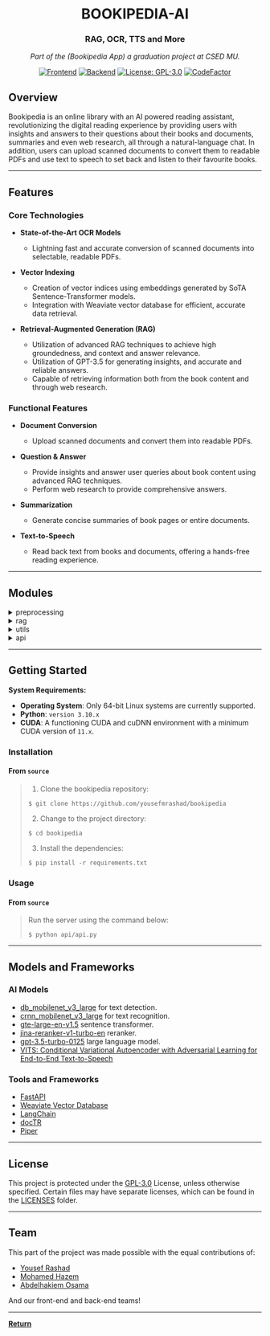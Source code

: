 <div align = "center">

<h1>BOOKIPEDIA-AI</h1>
<h3>RAG, OCR, TTS and More</h3>

<em>Part of the (Bookipedia App) a graduation project at CSED MU.</em>

[![Frontend](https://img.shields.io/badge/frontend-02569B?logo=flutter&logoColor=white)](https://github.com/nadahossamismail/Bookipedia) [![Backend](https://img.shields.io/badge/backend-339933?logo=nodedotjs&logoColor=white)](https://github.com/mhmadalaa/bookipedia) [![License: GPL-3.0](https://img.shields.io/badge/license-GPLv3.0-orange.svg)](https://www.gnu.org/licenses/gpl-3.0) [![CodeFactor](https://www.codefactor.io/repository/github/yousefmrashad/bookipedia/badge/main)](https://www.codefactor.io/repository/github/yousefmrashad/bookipedia/overview/main) 



</div>


##  Overview

Bookipedia is an online library with an AI powered reading assistant, revolutionizing the digital reading experience by providing users with insights and answers to their questions about their books and documents, summaries and even web research, all through a natural-language chat. In addition, users can upload scanned documents to convert them to readable PDFs and use text to speech to set back and listen to their favourite books. 

---

##  Features

### Core Technologies
- **State-of-the-Art OCR Models**
  - Lightning fast and accurate conversion of scanned documents into selectable, readable PDFs.

- **Vector Indexing**
  - Creation of vector indices using embeddings generated by SoTA Sentence-Transformer models.
  - Integration with Weaviate vector database for efficient, accurate data retrieval.

- **Retrieval-Augmented Generation (RAG)**
  - Utilization of advanced RAG techniques to achieve high groundedness, and context and answer relevance.
  - Utilization of GPT-3.5 for generating insights, and accurate and reliable answers.
  - Capable of retrieving information both from the book content and through web research.

### Functional Features
- **Document Conversion**
  - Upload scanned documents and convert them into readable PDFs.

- **Question & Answer**
  - Provide insights and answer user queries about book content using advanced RAG techniques.
  - Perform web research to provide comprehensive answers.

- **Summarization**
  - Generate concise summaries of book pages or entire documents.

- **Text-to-Speech**
  - Read back text from books and documents, offering a hands-free reading experience.

---

##  Modules

<details closed><summary>preprocessing</summary>

| File                                           | Summary                                                                                                                                                                                                                                                                                                                             |
| ---                                            | ---                                                                                                                                                                                                                                                                                                                                 |
| [embedding.py](preprocessing/embedding.py)     | Interfaces for AnglE and Hugging Face sentence transformers.Interfaces support embedding documents and queries, enabling efficient text representation for downstream tasks.                                                                   |
| [ocr.py](preprocessing/ocr.py)                 | OCR performs optical character recognition on a PDF document, extracting text and converting it into an editable format. It employs image filtering, skew correction, and OCR techniques to enhance accuracy. The resulting text is exported as an XML file and converted into a PDF with HOCR annotations for easy text retrieval. |
| [document.py](preprocessing/document.py)       | Document processing orchestrates the transformation of raw documents into structured data. It leverages OCR for scanned documents and converts to markdown text-based ones, splits them into chunks, generates embeddings, and stores them in the vector database for efficient retrieval.                                                                                                                                                                                                       |

</details>

<details closed><summary>rag</summary>

| File                                               | Summary                                                                                                                                                                                                                                                                                                                                                                                              |
| ---                                                | ---                                                                                                                                                                                                                                                                                                                                                                                                  |
| [web_researcher.py](rag/web_researcher.py)         | WebResearchRetriever facilitates web research by utilizing DuckDuckGos Search API to retrieve relevant webpages. It employs an LLM to generate search queries, searches for URLs, and indexes new webpages into a vector store. The retriever then searches for relevant document splits within the vector store, ensuring unique and pertinent results.                                                |
| [rag_pipeline.py](rag/rag_pipeline.py)             | RAGPipeline orchestrates the retrieval and summarization of information from a Weaviate vector database and the web. It generates retrieval queries, combines context from multiple sources, and produces answers to user questions using a large language model. The pipeline also updates the chat summary based on user interactions, ensuring natural conversation flow, and implements page summarization functionality. |
| [weaviate_retriever.py](rag/weaviate_retriever.py) | Weaviate Retriever facilitates hybrid searches, combining both semantic and keyword searching by leveraging a vector store to retrieve relevant documents based on a given query. It offers advanced features like auto-merging and re-ranking to enhance search accuracy.                                                                                                                                                                      |
| [web_weaviate.py](rag/web_weaviate.py)             | Integrates with Weaviate vector store, enabling text embedding and similarity search for web retrieval tasks.                                                                                                                                                                                                                                                                                                                |                                                                                                                                                                                                                                                              |

</details>

<details closed><summary>utils</summary>

| File                                   | Summary                                                                                                                                                                                                                                                                                    |
| ---                                    | ---                                                                                                                                                                                                                                                                                        |
| [font.py](utils/font.py)               | Font manipulation empowers the hOCR module to encode text, estimate its width, and register fonts within a PDF document. It provides a glyphless font for placeholder text and a Courier font for standard text rendering.                                                                        |
| [hocr.py](utils/hocr.py)               | This code transforms documents from the hOCR format into PDF files, preserving the original texts position and orientation. It also provides debugging options to visualize the bounding boxes and baselines of text elements, aiding in the verification of the transformations accuracy. |
| [init.py](utils/init.py)               | Centralizes imports for utility modules, facilitating code organization and reusability within the Bookipedia repository.                                                                                                                                                                  |
| [config.py](utils/config.py)           | Configures essential settings and constants for the Bookipedia repository. It establishes root paths, imports necessary modules, defines constants, and sets up models and URLs for various functionalities, including OCR, TTS, document loading, embeddings, the LLM and backend API calls.                    |
| [db_config.py](utils/db_config.py)     | Configures and manages the Weaviate database connection, ensuring its existence and proper schema.                                                                                                                                                                                         |
| [functions.py](utils/functions.py)     | Provides utility functions for OCR, document loading, retrieval filtering, and text processing to support document processing and retrieval. Key features include image value scaling, token counting, filtering by IDs and page numbers, merging text chunks with overlap handling, and calculating the percentage of document area covered by images.                                                               |                                                                                                         |

</details>


<details closed><summary>api</summary>

| File                                   | Summary                                                                                                                                                                                                                                                                                                                                                |
| ---                                    | ---                                                                                                                                                                                                                                                                                                                                                    |
| [api.py](api/api.py)                   | This API serves as the core inference engine for the Bookipedia application, providing AI-powered document processing, chat response generation, text-to-speech synthesis, and page summarization. It integrates seamlessly with the application's architecture, ensuring efficient and scalable AI inference. The API supports background tasks for document and chat processing, enabling asynchronous operations and enhanced performance.                                                                                                                            |
| [schemas.py](api/schemas.py)           | This file establishes the structure of request bodies for the API, ensuring consistent and well-formed data input. It defines schemas for chat parameters and text-to-speech requests, facilitating seamless communication between the API and its clients.                                                                                            |                                                                                                                                                                                                                                            |

</details>


---

##  Getting Started

**System Requirements:**

* **Operating System**: Only 64-bit Linux systems are currently supported.
* **Python**: `version 3.10.x`
* **CUDA**: A functioning CUDA and cuDNN environment with a minimum CUDA version of `11.x`.

###  Installation

<h4>From <code>source</code></h4>

> 1. Clone the bookipedia repository:
>
> ```console
> $ git clone https://github.com/yousefmrashad/bookipedia
> ```
>
> 2. Change to the project directory:
> ```console
> $ cd bookipedia
> ```
>
> 3. Install the dependencies:
> ```console
> $ pip install -r requirements.txt
> ```

###  Usage

<h4>From <code>source</code></h4>

> Run the server using the command below:
> ```console
> $ python api/api.py
> ```
> 
---

## Models and Frameworks
### AI Models
- [db_mobilenet_v3_large](https://mindee.github.io/doctr/using_doctr/using_models.html#:~:text=PyTorch-,db_mobilenet_v3_large,-(1024%2C%201024%2C%203)) for text detection.
- [crnn_mobilenet_v3_large](https://mindee.github.io/doctr/using_doctr/using_models.html#:~:text=PyTorch-,crnn_mobilenet_v3_large,-(32%2C%20128%2C%203)) for text recognition.
- [gte-large-en-v1.5](https://huggingface.co/Alibaba-NLP/gte-large-en-v1.5) sentence transformer.
- [jina-reranker-v1-turbo-en](https://huggingface.co/jinaai/jina-reranker-v1-turbo-en) reranker.
- [gpt-3.5-turbo-0125](https://platform.openai.com/docs/models/gpt-4-turbo-and-gpt-4#:~:text=TRAINING%20DATA-,gpt%2D3.5%2Dturbo%2D0125,-New%20Updated%20GPT) large language model.
- [VITS: Conditional Variational Autoencoder with Adversarial Learning for End-to-End Text-to-Speech](https://github.com/jaywalnut310/vits)

### Tools and Frameworks
- [FastAPI](https://fastapi.tiangolo.com/)
- [Weaviate Vector Database](https://weaviate.io/)
- [LangChain](https://www.langchain.com/)
- [docTR](https://github.com/mindee/doctr)
- [Piper](https://github.com/rhasspy/piper)

---

##  License
This project is protected under the [GPL-3.0](https://www.gnu.org/licenses/gpl-3.0) License, unless otherwise specified. Certain files may have separate licenses, which can be found in the [LICENSES](https://github.com/yousefmrashad/bookipedia/blob/main/LICENSES) folder.


---

##  Team
This part of the project was made possible with the equal contributions of:

- [Yousef Rashad](https://github.com/yousefmrashad)
- [Mohamed Hazem](https://github.com/mohamed-hazem)
- [Abdelhakiem Osama](https://github.com/Abdelhakiem) 

And our front-end and back-end teams!

---

[**Return**](#overview)

